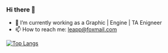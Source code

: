 ### Hi there 👋

- 🔭 I’m currently working as a Graphic | Engine | TA Enigneer
- 📫 How to reach me: leapp@foxmail.com
  
[![Top Langs](https://github-readme-stats.vercel.app/api/top-langs/?username=WandingPace&layout=compact&hide=html,javascript,c)](https://github.com/anuraghazra/github-readme-stats)
